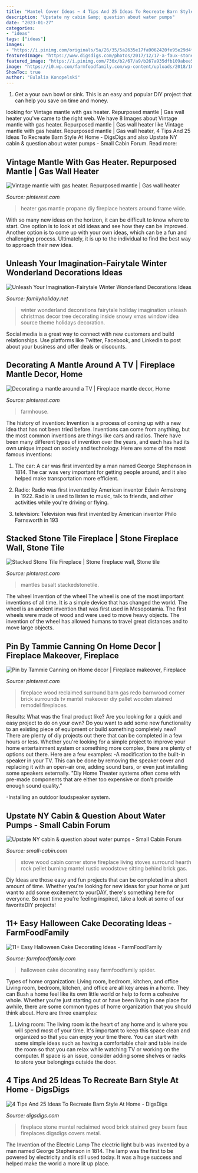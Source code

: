 ```yaml
---
title: "Mantel Cover Ideas ~ 4 Tips And 25 Ideas To Recreate Barn Style At Home"
description: "Upstate ny cabin &amp; question about water pumps"
date: "2023-01-27"
categories:
- "ideas"
tags: ["ideas"]
images:
- "https://i.pinimg.com/originals/5a/26/35/5a2635e17fa9062420fe95e29d4f53f0.jpg"
featuredImage: "https://www.digsdigs.com/photos/2017/12/17-a-faux-stone-clad-fireplace-with-a-wooden-mantel-and-dark-stained-reclaimed-wood-over-the-mantel.jpg"
featured_image: "https://i.pinimg.com/736x/b2/67/a9/b267a935dfb109abee550c62e74a61a1.jpg"
image: "https://i0.wp.com/farmfoodfamily.com/wp-content/uploads/2018/10/6-halloween-cake-decorating-ideas-farmfoodfamily.jpg?resize=576%2C1024&amp;ssl=1"
ShowToc: true
author: "Eulalia Konopelski"
---
```



1. Get a your own bowl or sink. This is an easy and popular DIY project that can help you save on time and money.

	

		
looking for Vintage mantle with gas heater. Repurposed mantle | Gas wall heater you've came to the right web. We have 8 Images about Vintage mantle with gas heater. Repurposed mantle | Gas wall heater like Vintage mantle with gas heater. Repurposed mantle | Gas wall heater, 4 Tips And 25 Ideas To Recreate Barn Style At Home - DigsDigs and also Upstate NY cabin &amp; question about water pumps - Small Cabin Forum. Read more:
		
    
## Vintage Mantle With Gas Heater. Repurposed Mantle | Gas Wall Heater

<img loading=lazy src="https://i.pinimg.com/736x/b2/67/a9/b267a935dfb109abee550c62e74a61a1.jpg" onerror="this.onerror=null;this.src='https://tse3.mm.bing.net/th?id=OIP.wmh5YEcFSUiynCoD71e_YgHaJ3&amp;pid=15.1';" alt="Vintage mantle with gas heater. Repurposed mantle | Gas wall heater">

_Source: pinterest.com_

>heater gas mantle propane diy fireplace heaters around frame wide. 

	

With so many new ideas on the horizon, it can be difficult to know where to start. One option is to look at old ideas and see how they can be improved. Another option is to come up with your own ideas, which can be a fun and challenging process. Ultimately, it is up to the individual to find the best way to approach their new idea.

    
## Unleash Your Imagination-Fairytale Winter Wonderland Decorations Ideas

<img loading=lazy src="http://www.familyholiday.net/wp-content/uploads/2015/10/Fairytale-Winter-Wonderland-Decorations-Ideas-14.jpg" onerror="this.onerror=null;this.src='https://tse1.mm.bing.net/th?id=OIP.vjJv-lc4_i66heYm4yQU8AHaLC&amp;pid=15.1';" alt="Unleash Your Imagination-Fairytale Winter Wonderland Decorations Ideas">

_Source: familyholiday.net_

>winter wonderland decorations fairytale holiday imagination unleash christmas decor tree decorating inside snowy xmas window idea source theme holidays decoration. 

	

Social media is a great way to connect with new customers and build relationships. Use platforms like Twitter, Facebook, and LinkedIn to post about your business and offer deals or discounts.

    
## Decorating A Mantle Around A TV | Fireplace Mantle Decor, Home

<img loading=lazy src="https://i.pinimg.com/736x/d0/c3/2e/d0c32e5fba5970138997c3b3fd288a52.jpg" onerror="this.onerror=null;this.src='https://tse3.mm.bing.net/th?id=OIP.nDleNQuLLcLyhib4TNQjqgHaJ3&amp;pid=15.1';" alt="Decorating a mantle around a TV | Fireplace mantle decor, Home">

_Source: pinterest.com_

>farmhouse. 

	

The history of invention:
Invention is a process of coming up with a new idea that has not been tried before. Inventions can come from anything, but the most common inventions are things like cars and radios. There have been many different types of invention over the years, and each has had its own unique impact on society and technology. Here are some of the most famous inventions:
1) The car: A car was first invented by a man named George Stephenson in 1814. The car was very important for getting people around, and it also helped make transportation more efficient.

2) Radio: Radio was first invented by American inventor Edwin Armstrong in 1922. Radio is used to listen to music, talk to friends, and other activities while you're driving or flying.

3) television: Television was first invented by American inventor Philo Farnsworth in 193
    
## Stacked Stone Tile Fireplace | Stone Fireplace Wall, Stone Tile

<img loading=lazy src="https://i.pinimg.com/originals/2f/dc/9e/2fdc9e28ec438f8b5b67d5c66a6ecf5d.jpg" onerror="this.onerror=null;this.src='https://tse4.mm.bing.net/th?id=OIP.HHVpULEMdpwak7-Tqc5FtgHaJ4&amp;pid=15.1';" alt="Stacked Stone Tile Fireplace | Stone fireplace wall, Stone tile">

_Source: pinterest.com_

>mantles basalt stackedstonetile. 

	

The wheel
Invention of the wheel
The wheel is one of the most important inventions of all time. It is a simple device that has changed the world. The wheel is an ancient invention that was first used in Mesopotamia. The first wheels were made of wood and were used to move heavy objects. The invention of the wheel has allowed humans to travel great distances and to move large objects.

    
## Pin By Tammie Canning On Home Decor | Fireplace Makeover, Fireplace

<img loading=lazy src="https://i.pinimg.com/originals/5a/26/35/5a2635e17fa9062420fe95e29d4f53f0.jpg" onerror="this.onerror=null;this.src='https://tse2.mm.bing.net/th?id=OIP.BjydNFok3q_W7GkqD6rbOQHaJ4&amp;pid=15.1';" alt="Pin by Tammie Canning on Home decor | Fireplace makeover, Fireplace">

_Source: pinterest.com_

>fireplace wood reclaimed surround barn gas redo barnwood corner brick surrounds tv mantel makeover diy pallet wooden stained remodel fireplaces. 

	

Results: What was the final product like?
Are you looking for a quick and easy project to do on your own? Do you want to add some new functionality to an existing piece of equipment or build something completely new? There are plenty of diy projects out there that can be completed in a few hours or less. Whether you're looking for a simple project to improve your home entertainment system or something more complex, there are plenty of options out there. Here are a few examples: 
-A modification to the built-in speaker in your TV. This can be done by removing the speaker cover and replacing it with an open-air one, adding sound bars, or even just installing some speakers externally.
"Diy Home Theater systems often come with pre-made components that are either too expensive or don't provide enough sound quality."

-Installing an outdoor loudspeaker system.

    
## Upstate NY Cabin &amp; Question About Water Pumps - Small Cabin Forum

<img loading=lazy src="http://www.small-cabin.com/forum/shared_files/uploaded/226/1230_4_o.jpg" onerror="this.onerror=null;this.src='https://tse1.mm.bing.net/th?id=OIP.R1Ui6_Uf7-lGSYNMkBscvAHaJ3&amp;pid=15.1';" alt="Upstate NY cabin &amp; question about water pumps - Small Cabin Forum">

_Source: small-cabin.com_

>stove wood cabin corner stone fireplace living stoves surround hearth rock pellet burning mantel rustic woodstove sitting behind brick gas. 

	

Diy Ideas are those easy and fun projects that can be completed in a short amount of time. Whether you're looking for new ideas for your home or just want to add some excitement to yourDAY, there's something here for everyone. So next time you're feeling inspired, take a look at some of our favoriteDIY projects!

    
## 11+ Easy Halloween Cake Decorating Ideas - FarmFoodFamily

<img loading=lazy src="https://i0.wp.com/farmfoodfamily.com/wp-content/uploads/2018/10/6-halloween-cake-decorating-ideas-farmfoodfamily.jpg?resize=576%2C1024&amp;ssl=1" onerror="this.onerror=null;this.src='https://tse4.mm.bing.net/th?id=OIP.z67GWjAZhzKkz35Zl16FpgHaNK&amp;pid=15.1';" alt="11+ Easy Halloween Cake Decorating Ideas - FarmFoodFamily">

_Source: farmfoodfamily.com_

>halloween cake decorating easy farmfoodfamily spider. 

	

Types of home organization: Living room, bedroom, kitchen, and office
Living room, bedroom, kitchen, and office are all key areas in a home. They can Bush a home feel like its own little world or help to form a cohesive whole. Whether you're just starting out or have been living in one place for awhile, there are some common types of home organization that you should think about. Here are three examples:
1. Living room: The living room is the heart of any home and is where you will spend most of your time. It's important to keep this space clean and organized so that you can enjoy your time there. You can start with some simple ideas such as having a comfortable chair and table inside the room so that you can relax while watching TV or working on the computer. If space is an issue, consider adding some shelves or racks to store your belongings outside the door.


    
## 4 Tips And 25 Ideas To Recreate Barn Style At Home - DigsDigs

<img loading=lazy src="https://www.digsdigs.com/photos/2017/12/17-a-faux-stone-clad-fireplace-with-a-wooden-mantel-and-dark-stained-reclaimed-wood-over-the-mantel.jpg" onerror="this.onerror=null;this.src='https://tse3.mm.bing.net/th?id=OIP.1FhjshLs4SZ_Fxh59RCNLgHaKr&amp;pid=15.1';" alt="4 Tips And 25 Ideas To Recreate Barn Style At Home - DigsDigs">

_Source: digsdigs.com_

>fireplace stone mantel reclaimed wood brick stained grey beam faux fireplaces digsdigs covers metal. 

	

The Invention of the Electric Lamp
The electric light bulb was invented by a man named George Stephenson in 1814. The lamp was the first to be powered by electricity and is still used today. It was a huge success and helped make the world a more lit up place.

